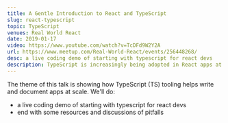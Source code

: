 ```yaml
---
title: A Gentle Introduction to React and TypeScript
slug: react-typescript
topic: TypeScript
venues: Real World React
date: 2019-01-17
video: https://www.youtube.com/watch?v=TcDFd9W2Y2A
url: https://www.meetup.com/Real-World-React/events/256448268/
desc: a live coding demo of starting with typescript for react devs
description: TypeScript is increasingly being adopted in React apps at scale, from AirBnb to Shopify to Atlassian. In this live coding talk, we walk through best practices and introduce everything you need to know to get started, WITHOUT getting lost in arcane generic type logic!
---
```


The theme of this talk is showing how TypeScript (TS) tooling helps write and document apps at scale. We'll do:

- a live coding demo of starting with typescript for react devs
- end with some resources and discussions of pitfalls
